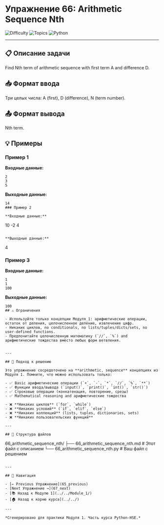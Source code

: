 # Упражнение 66: Arithmetic Sequence Nth

![Difficulty](https://img.shields.io/badge/Difficulty-Module%201-green)
![Topics](https://img.shields.io/badge/Topics-arithmetic%2C%20sequence-blue)
![Python](https://img.shields.io/badge/Python-Module%201%20Concepts-yellow)

---

## 📋 Описание задачи

Find Nth term of arithmetic sequence with first term A and difference D.
## 📥 Формат ввода

Три целых числа: A (first), D (difference), N (term number).
## 📤 Формат вывода

Nth term.
## 💡 Примеры

### Пример 1

**Входные данные:**
```
2
3
5
```

**Выходные данные:**
```
14
### Пример 2

**Входные данные:**
```
10
-2
4
```

**Выходные данные:**
```
4
### Пример 3

**Входные данные:**
```
1
1
100
```

**Выходные данные:**
```
100
## ⚠️ Ограничения

- Используйте только концепции Модуля_1: арифметические операции, остаток от деления, целочисленное деление, извлечение цифр.
- Никаких циклов, no conditionals, no lists/tuples/dicts/sets, no user-defined functions.
- Предпочитайте целочисленную математику (`//`, `%`) and арифметические тождества вместо любых форм ветвления.


---

## 🎯 Подход к решению

Это упражнение сосредоточено на **arithmetic, sequence** концепциях из Модуля 1. Помните, что можно использовать только:

- ✅ Basic арифметические операции (`+`, `-`, `*`, `//`, `%`, `**`)
- ✅ Функции ввода/вывода (`input()`, `print()`, `int()`, `str()`)
- ✅ Строковые операции (конкатенация, повторение, срезы)
- ✅ Mathematical reasoning and арифметические тождества

- ❌ **Никаких циклов** (`for`, `while`)
- ❌ **Никаких условий** (`if`, `elif`, `else`)
- ❌ **Никаких коллекций** (lists, tuples, dictionaries, sets)
- ❌ **Никаких пользовательских функций**

---

## 📁 Структура файлов
```
66_arithmetic_sequence_nth/
├── 66_arithmetic_sequence_nth.md     # Этот файл с описанием
└── 66_arithmetic_sequence_nth.py     # Ваш файл с решением
```

---

## 🔗 Навигация

- [← Previous Упражнение](65_previous) 
- [Next Упражнение →](67_next)
- [📚 Назад к Модулю 1](../../Module_1/)
- [🏠 Назад к корню курса](../../)

---

*Сгенерировано для практики Модуля 1. Часть курса Python-HSE.*
